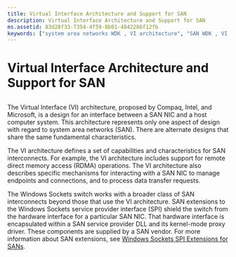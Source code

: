 ```yaml
---
title: Virtual Interface Architecture and Support for SAN
description: Virtual Interface Architecture and Support for SAN
ms.assetid: 83d28f33-7354-4f59-8b01-4842286f12fb
keywords: ["system area networks WDK , VI architecture", "SAN WDK , VI architecture", "VI architecture WDK SANs", "Virtual Interface architecture WDK SANs"]
---
```


# Virtual Interface Architecture and Support for SAN


## <a href="" id="ddk-virtual-interface-architecture-and-support-for-san-ng"></a>


The Virtual Interface (VI) architecture, proposed by Compaq, Intel, and Microsoft, is a design for an interface between a SAN NIC and a host computer system. This architecture represents only one aspect of design with regard to system area networks (SAN). There are alternate designs that share the same fundamental characteristics.

The VI architecture defines a set of capabilities and characteristics for SAN interconnects. For example, the VI architecture includes support for remote direct memory access (RDMA) operations. The VI architecture also describes specific mechanisms for interacting with a SAN NIC to manage endpoints and connections, and to process data transfer requests.

The Windows Sockets switch works with a broader class of SAN interconnects beyond those that use the VI architecture. SAN extensions to the Windows Sockets service provider interface (SPI) shield the switch from the hardware interface for a particular SAN NIC. That hardware interface is encapsulated within a SAN service provider DLL and its kernel-mode proxy driver. These components are supplied by a SAN vendor. For more information about SAN extensions, see [Windows Sockets SPI Extensions for SANs](windows-sockets-spi-extensions-for-sans.md).

 

 





